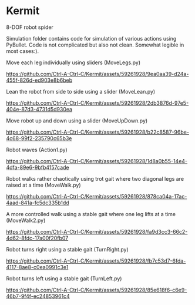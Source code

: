# Kermit
8-DOF robot spider

Simulation folder contains code for simulation of various actions using PyBullet. Code is not complicated but also not clean. Somewhat legible in most cases:).

Move each leg individually using sliders (MoveLegs.py)

https://github.com/Ctrl-A-Ctrl-C/Kermit/assets/59261928/9ea0aa39-d24a-455f-826d-ed903e8b6beb

Lean the robot from side to side using a slider (MoveLean.py)

https://github.com/Ctrl-A-Ctrl-C/Kermit/assets/59261928/2db3876d-97e5-404e-87d3-4731d5d930ea

Move robot up and down using a slider (MoveUpDown.py)

https://github.com/Ctrl-A-Ctrl-C/Kermit/assets/59261928/b22c8587-96be-4c68-99f2-235790c65b3e

Robot waves (Action1.py)

https://github.com/Ctrl-A-Ctrl-C/Kermit/assets/59261928/1d8a0b55-14e4-4dfa-89e6-9bfb4157cade

Robot walks rather chaotically using trot gait where two diagonal legs are raised at a time (MoveWalk.py)

https://github.com/Ctrl-A-Ctrl-C/Kermit/assets/59261928/878ca04a-17ac-4aad-841a-fc5dc335b1dd

A more controlled walk using a stable gait where one leg lifts at a time (MoveWalk2.py)

https://github.com/Ctrl-A-Ctrl-C/Kermit/assets/59261928/fa9d3cc3-66c2-4d62-8fdc-17a00f20fb07

Robot turns right using a stable gait (TurnRight.py)

https://github.com/Ctrl-A-Ctrl-C/Kermit/assets/59261928/fb7c53d7-6fda-4117-8ae8-c0ea0991c3e1

Robot turns left using a stable gait (TurnLeft.py)

https://github.com/Ctrl-A-Ctrl-C/Kermit/assets/59261928/85e618f6-c6e9-46b7-9f4f-ec24853961c4


